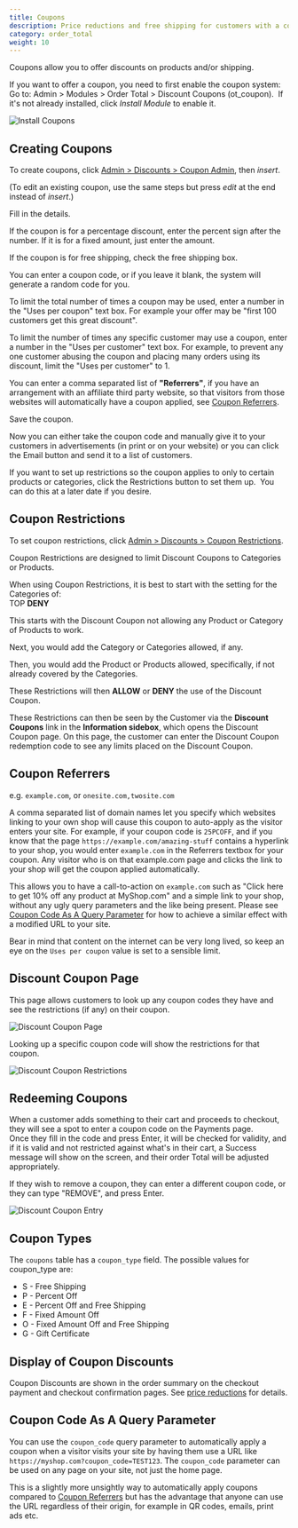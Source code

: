 ```yaml
---
title: Coupons
description: Price reductions and free shipping for customers with a code 
category: order_total
weight: 10
---
```

Coupons allow you to offer discounts on products and/or shipping. 

If you want to offer a coupon, you need to first enable the coupon system:  Go to: Admin > Modules > Order Total > Discount Coupons (ot_coupon).   If it's not already installed, click _Install Module_ to enable it.  

![Install Coupons](/images/install_coupon.png)

## Creating Coupons

To create coupons, click [Admin > Discounts > Coupon Admin](/user/admin_pages/discounts/coupon_admin/), then _insert_.  

(To edit an existing coupon, use the same steps but press _edit_ at the end instead of _insert_.)  

Fill in the details.  

If the coupon is for a percentage discount, enter the percent sign after the number.  If it is for a fixed amount, just enter the amount. 

If the coupon is for free shipping, check the free shipping box. 

You can enter a coupon code, or if you leave it blank, the system will generate a random code for you.

To limit the total number of times a coupon may be used, enter a number in the "Uses per coupon" text box.  For example your offer may be "first 100 customers get this great discount".

To limit the number of times any specific customer may use a coupon, enter a number in the "Uses per customer" text  box.  For example, to prevent any one customer abusing the coupon and placing many orders using its discount, limit the "Uses per customer" to 1.

You can enter a comma separated list of **"Referrers"**, if you have an arrangement with an affiliate third party website, so that visitors from those websites will automatically have a coupon applied, see [Coupon Referrers](#Coupon-Referrers).

Save the coupon.  

Now you can either take the coupon code and manually give it to your customers in advertisements (in print or on your website) or you can click the Email button and send it to a list of customers.  

If you want to set up restrictions so the coupon applies to only to certain products or categories, click the Restrictions button to set them up.  You can do this at a later date if you desire.  

## Coupon Restrictions

To set coupon restrictions, click [Admin > Discounts > Coupon Restrictions](/user/admin_pages/discounts/coupon_restrictions/).  

Coupon Restrictions are designed to limit Discount Coupons to Categories or Products.  

When using Coupon Restrictions, it is best to start with the setting for the Categories of:  
TOP **DENY**  

This starts with the Discount Coupon not allowing any Product or Category of Products to work.  

Next, you would add the Category or Categories allowed, if any.  

Then, you would add the Product or Products allowed, specifically, if not already covered by the Categories.  

These Restrictions will then **ALLOW** or **DENY** the use of the Discount Coupon.  

These Restrictions can then be seen by the Customer via the **Discount Coupons** link in the **Information sidebox**, which opens the Discount Coupon page.  On this page, the customer can enter the Discount Coupon redemption code to see any limits placed on the Discount Coupon.  

## Coupon Referrers

e.g. `example.com`, or `onesite.com,twosite.com`

A comma separated list of domain names let you specify which websites linking to your own shop will cause this coupon to auto-apply as the visitor enters your site.  For example, if your coupon code is `25PCOFF`, and if you know that the page `https://example.com/amazing-stuff` contains a hyperlink to your shop, you would enter `example.com` in the Referrers textbox for your coupon.  Any visitor who is on that example.com page and clicks the link to your shop will get the coupon applied automatically.

This allows you to have a call-to-action on `example.com` such as "Click here to get 10% off any product at MyShop.com" and a simple link to your shop, without any ugly query parameters and the like being present.  Please see [Coupon Code As A Query Parameter](#Coupon-Code-As-A-Query-Parameter) for how to achieve a similar effect with a modified URL to your site.

Bear in mind that content on the internet can be very long lived, so keep an eye on the `Uses per coupon` value is set to a sensible limit.

## Discount Coupon Page 

This page allows customers to look up any coupon codes they have and see the restrictions (if any) on their coupon.

![Discount Coupon Page](/images/discount_coupon.png)

Looking up a specific coupon code will show the restrictions for that coupon.

![Discount Coupon Restrictions](/images/discount_coupon_lookup.png)

## Redeeming Coupons

When a customer adds something to their cart and proceeds to checkout, they will see a spot to enter a coupon code on the Payments page.  
Once they fill in the code and press Enter, it will be checked for validity, and if it is valid and not restricted against what's in their cart, a Success message will show on the screen, and their order Total will be adjusted appropriately.  

If they wish to remove a coupon, they can enter a different coupon code, or they can type "REMOVE", and press Enter.

![Discount Coupon Entry](/images/discount_coupon_entry.png)

## Coupon Types 

The `coupons` table has a `coupon_type` field. The possible values for coupon_type are: 

- S - Free Shipping
- P - Percent Off 
- E - Percent Off and Free Shipping
- F - Fixed Amount Off
- O - Fixed Amount Off and Free Shipping 
- G - Gift Certificate  


## Display of Coupon Discounts 
Coupon Discounts are shown in the order summary on the checkout payment and
 checkout confirmation pages.  See [price reductions](/user/products/price_reductions/) for details. 

## Coupon Code As A Query Parameter

You can use the `coupon_code` query parameter to automatically apply a coupon when a visitor visits your site by having them use a URL like `https://myshop.com?coupon_code=TEST123`.  The `coupon_code` parameter can be used on any page on your site, not just the home page.

This is a slightly more unsightly way to automatically apply coupons compared to [Coupon Referrers](#Coupon-Referrers) but has the advantage that anyone can use the URL regardless of their origin, for example in QR codes, emails, print ads etc.